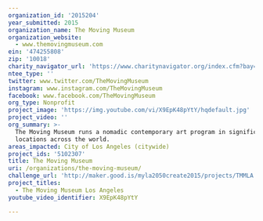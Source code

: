 ```yaml
---
organization_id: '2015204'
year_submitted: 2015
organization_name: The Moving Museum
organization_website:
  - www.themovingmuseum.com
ein: '474255808'
zip: '10018'
charity_navigator_url: 'https://www.charitynavigator.org/index.cfm?bay=search.profile&ein=474255808'
ntee_type: ''
twitter: www.twitter.com/TheMovingMuseum
instagram: www.instagram.com/TheMovingMuseum
facebook: www.facebook.com/TheMovingMuseum
org_type: Nonprofit
project_image: 'https://img.youtube.com/vi/X9EpK48pYtY/hqdefault.jpg'
project_video: ''
org_summary: >-
  The Moving Museum runs a nomadic contemporary art program in significant
  locations across the world.
areas_impacted: City of Los Angeles (citywide)
project_ids: '5102307'
title: The Moving Museum
uri: /organizations/the-moving-museum/
challenge_url: 'http://maker.good.is/myla2050create2015/projects/TMMLA.html'
project_titles:
  - The Moving Museum Los Angeles
youtube_video_identifier: X9EpK48pYtY

---
```

